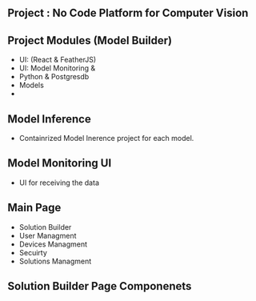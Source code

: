 Project : No Code Platform for Computer Vision 
---
## Project Modules (Model Builder)
- UI: (React & FeatherJS)
- UI: Model Monitoring & 
- Python & Postgresdb 
- Models 
- 

## Model Inference 
- Containrized Model Inerence project for each model. 



## Model Monitoring UI
- UI for receiving the data 


## Main Page 
- Solution Builder 
- User Managment 
- Devices Managment 
- Secuirty 
- Solutions Managment 



## Solution Builder Page Componenets 